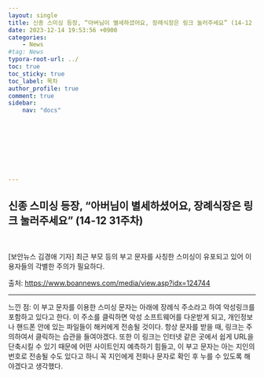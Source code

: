 ```yaml
---
layout: single
title: 신종 스미싱 등장, “아버님이 별세하셨어요, 장례식장은 링크 눌러주세요” (14-12 31주차)
date: 2023-12-14 19:53:56 +0900
categories: 
    - News
#tag: News
typora-root-url: ../
toc: true
toc_sticky: true
toc_label: 목차
author_profile: true
comment: true
sidebar:
    nav: "docs"









---
```




## 신종 스미싱 등장, “아버님이 별세하셨어요, 장례식장은 링크 눌러주세요” (14-12 31주차)

<br>

[보안뉴스 김경애 기자] 최근 부모 등의 부고 문자를 사칭한 스미싱이 유포되고 있어 이용자들의 각별한 주의가 필요하다.

출처:  https://www.boannews.com/media/view.asp?idx=124744



***

느낀 점: 이 부고 문자를 이용한 스미싱 문자는 아래에 장례식 주소라고 하여 악성링크를 포함하고 있다고 한다. 이 주소를 클릭하면 악성 소프트웨어를 다운받게 되고, 개인정보나 핸드폰 안에 있는 파일들이 해커에게 전송될 것이다. 항상 문자를 받을 때, 링크는 주의하여서 클릭하는 습관을 들여야겠다. 또한 이 링크는 인터넷 같은 곳에서 쉽게 URL을 단축시킬 수 있기 때문에 어떤 사이트인지 예측하기 힘들고, 이 부고 문자는 아는 지인의 번호로 전송될 수도 있다고 하니 꼭 지인에게 전화나 문자로 확인 후 누를 수 있도록 해야겠다고 생각했다. 